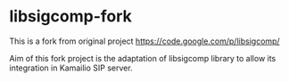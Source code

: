 # libsigcomp-fork
This is a fork from original project https://code.google.com/p/libsigcomp/

Aim of this fork project is the adaptation of libsigcomp library to allow its integration in Kamailio SIP server.

